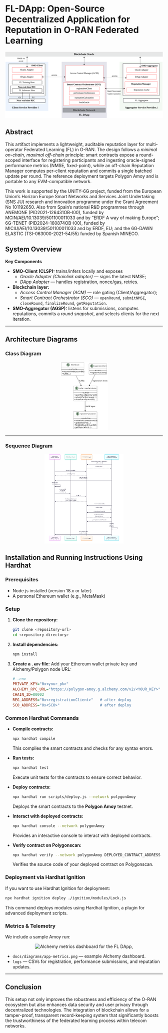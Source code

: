 # FL-DApp: Open-Source Decentralized Application for Reputation in O-RAN Federated Learning

![FL-DAPP architecture](FL-DAPP.png)

## Abstract
This artifact implements a lightweight, auditable reputation layer for multi-operator Federated Learning (FL) in O-RAN. The design follows a *minimal on-chain, maximal off-chain* principle: smart contracts expose a round-scoped interface for registering participants and ingesting oracle-signed performance metrics (NMSE, fixed-point), while an off-chain Reputation Manager computes per-client reputation and commits a single batched update per round. The reference deployment targets Polygon Amoy and is portable to any EVM-compatible network.

This work is supported by the UNITY-6G project, funded from the European Union’s Horizon Europe Smart Networks and Services Joint Undertaking (SNS JU) research and innovation programme under the Grant Agreement No 101192650. Also from Spain’s national R&D programmes through ANEMONE (PID2021-126431OB-I00), funded by MCIN/AEI/10.13039/501100011033 and by “ERDF A way of making Europe”; 6G-TENET (PID2024-160874OB-I00), funded by MICIU/AEI/10.13039/501100011033 and by ERDF, EU; and the 6G-DAWN ELASTIC (TSI-063000-2021-54/55) funded by Spanish MINECO.

## System Overview

**Key Components**
- **SMO-Client (CLSP):** trains/infers locally and exposes  
  - *Oracle Adapter (Chainlink adapter)* — signs the latest NMSE;  
  - *DApp Adapter* — handles registration, nonce/gas, retries.
- **Blockchain layer:**  
  - *Access Control Manager (ACM)* — role gating (Client/Aggregator);  
  - *Smart Contract Orchestrator (SCO)* — `openRound`, `submitNMSE`, `closeRound`, `finalizeRound`, `getReputation`.
- **SMO-Aggregator (AGSP):** listens for submissions, computes reputations, commits a *round snapshot*, and selects clients for the next iteration.

---

## Architecture Diagrams

### Class Diagram
<div align="center">
  <img src="docs/diagrams/compact-class.svg" alt="FL-DApp Class Diagram" width="30%">
</div>

---

### Sequence Diagram
<div align="center">
  <img src="docs/diagrams/Sequence-FL-DAPP.svg" alt="FL-DApp Sequence Diagram" width="50%">
</div>

## Installation and Running Instructions Using Hardhat

### Prerequisites

- Node.js installed (version 18.x or later)
- A personal Ethereum wallet (e.g., MetaMask)

### Setup

1. **Clone the repository:**
   ```bash
   git clone <repository-url>
   cd <repository-directory>
   ```

2. **Install dependencies:**
   ```bash
   npm install
   ```

3. **Create a `.env` file:**
   Add your Ethereum wallet private key and Alchemy/Polygon node URL:
   ```ini
   # .env
   PRIVATE_KEY="0x<your_pk>"
   ALCHEMY_RPC_URL="https://polygon-amoy.g.alchemy.com/v2/<YOUR_KEY>"
   CHAIN_ID=80002
   REG_ADDRESS="0x<registrationClient>"   # after deploy
   SCO_ADDRESS="0x<SCO>"                  # after deploy
   ```

### Common Hardhat Commands

- **Compile contracts:**
  ```bash
  npx hardhat compile
  ```
  This compiles the smart contracts and checks for any syntax errors.

- **Run tests:**
  ```bash
  npx hardhat test
  ```
  Execute unit tests for the contracts to ensure correct behavior.

- **Deploy contracts:**
  ```bash
  npx hardhat run scripts/deploy.js --network polygonAmoy
  ```
  Deploys the smart contracts to the **Polygon Amoy** testnet.

- **Interact with deployed contracts:**
  ```bash
  npx hardhat console --network polygonAmoy
  ```
  Provides an interactive console to interact with deployed contracts.

- **Verify contract on Polygonscan:**
  ```bash
  npx hardhat verify --network polygonAmoy DEPLOYED_CONTRACT_ADDRESS
  ```
  Verifies the source code of your deployed contract on Polygonscan.

### Deployment via Hardhat Ignition

If you want to use Hardhat Ignition for deployment:
```bash
npx hardhat ignition deploy ./ignition/modules/Lock.js
```
This command deploys modules using Hardhat Ignition, a plugin for advanced deployment scripts.


### Metrics & Telemetry
We include a sample Amoy run:

<div align="center">
  <img src="docs/diagrams/app-metrics.png" alt="Alchemy metrics dashboard for the FL DApp," width="50%">
</div>



- `docs/diagrams/app-metrics.png` — example Alchemy dashboard.
- `logs` — CSVs for registration, performance submissions, and reputation updates.

---
## Conclusion

This setup not only improves the robustness and efficiency of the O-RAN ecosystem but also enhances data security and user privacy through decentralized technologies. The integration of blockchain allows for a tamper-proof, transparent record-keeping system that significantly boosts the trustworthiness of the federated learning process within telecom networks.
